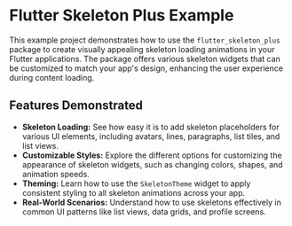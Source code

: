 # Flutter Skeleton Plus Example

This example project demonstrates how to use the `flutter_skeleton_plus` package to create visually appealing skeleton loading animations in your Flutter applications. The package offers various skeleton widgets that can be customized to match your app's design, enhancing the user experience during content loading.

## Features Demonstrated

- **Skeleton Loading:** See how easy it is to add skeleton placeholders for various UI elements, including avatars, lines, paragraphs, list tiles, and list views.
- **Customizable Styles:** Explore the different options for customizing the appearance of skeleton widgets, such as changing colors, shapes, and animation speeds.
- **Theming:** Learn how to use the `SkeletonTheme` widget to apply consistent styling to all skeleton animations across your app.
- **Real-World Scenarios:** Understand how to use skeletons effectively in common UI patterns like list views, data grids, and profile screens.
